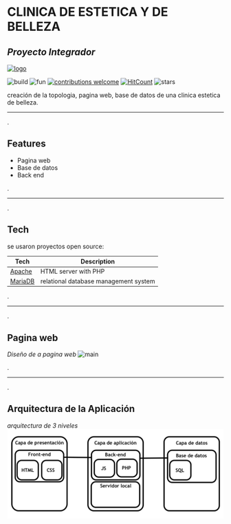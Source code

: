 # CLINICA DE ESTETICA Y DE BELLEZA
## _Proyecto Integrador_


[![logo]][pg]

![build](https://raw.githubusercontent.com/dwyl/repo-badges/main/svg/build-passing.svg)  ![fun](https://raw.githubusercontent.com/dwyl/repo-badges/main/svg/FunTimes-Guaranteed-brightgreen.svg) [![contributions welcome](https://img.shields.io/badge/contributions-welcome-brightgreen.svg?style=flat)](https://github.com/KevinBecerra3717/proyecto_integrador-Clinica-de-estetica-y-belleza/issues) [![HitCount](https://hits.dwyl.com/KevinBecerra3717/proyecto_integrador-Clinica-de-estetica-y-belleza.svg?style=flat-square)](http://hits.dwyl.com/KevinBecerra3717/proyecto_integrador-Clinica-de-estetica-y-belleza) ![stars](https://img.shields.io/amo/stars/g)

creación de la topologia, pagina web, base de datos de una clinica estetica de belleza.

---
.
## Features
- Pagina web
- Base de datos
- Back end

.

----------
.

## Tech

se usaron proyectos open source:

|Tech|Description|
| ------ | ------ |
|[Apache]|HTML server with PHP|
|[MariaDB]|relational database management system|

.

----------
.

## Pagina web
*Diseño de a pagina web*
![main]

.

---
.
## Arquitectura de la Aplicación
*arquitectura de 3 niveles*
![arq]


[//]: # (links)
[pg]: <https://kevinbecerra3717.github.io/proyecto_integrador-Clinica-de-estetica-y-belleza/main.html>
[Apache]:<https://httpd.apache.org/>
[MariaDB]: <https://mariadb.org/>

[//]: # (IMAGENES)
[logo]: <https://kevinbecerra3717.github.io/proyecto_integrador-Clinica-de-estetica-y-belleza/logo.png>
[main]: <https://kevinbecerra3717.github.io/proyecto_integrador-Clinica-de-estetica-y-belleza/main.jpeg>
[arq]:<https://raw.githubusercontent.com/KevinBecerra3717/proyecto_integrador-Clinica-de-estetica-y-belleza/main/Arquitectura/Capas.jpeg>
